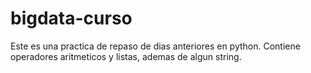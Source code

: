 # bigdata-curso
Este es una practica de repaso de dias anteriores en python.
Contiene operadores aritmeticos y listas, ademas de algun string.
